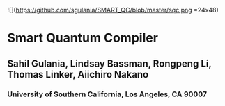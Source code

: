 ![](https://github.com/sgulania/SMART_QC/blob/master/sqc.png =24x48)
# Smart Quantum Compiler 
## Sahil Gulania, Lindsay Bassman, Rongpeng Li, Thomas Linker, Aiichiro Nakano
### University of Southern California, Los Angeles, CA 90007
